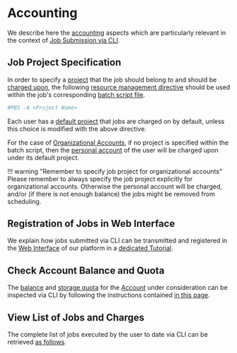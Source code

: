 # Accounting

We describe here the [accounting](../accounts/overview.md) aspects which are particularly relevant in the context of [Job Submission via CLI](overview.md).

## Job Project Specification

In order to specify a [project](../jobs/projects.md) that the job should belong to and should be [charged upon](../accounts/payments-charges.md), the following [resource management directive](batch-scripts/directives.md) should be used within the job's corresponding [batch script file](batch-scripts/overview.md). 

```bash
#PBS -A <Project Name>
```

Each user has a [default project](../jobs/projects.md#default-project) that jobs are charged on by default, unless this choice is modified with the above directive.

For the case of [Organizational Accounts](../collaboration/organizations/overview.md), if no project is specified within the batch script, then the [personal account](../collaboration/organizations/roles.md#organizations-vs.-personal-accounts) of the user will be charged upon under its default project.

!!! warning "Remember to specify job project for organizational accounts"
    Please remember to always specify the job project explicitly for organizational accounts. Otherwise the personal account will be charged, and/or (if there is not enough balance) the jobs might be removed from scheduling. 

## Registration of Jobs in Web Interface

We explain how jobs submitted via CLI can be transmitted and registered in the [Web Interface](../ui/overview.md) of our platform in a [dedicated Tutorial](../tutorials/jobs-cli/job-cli-example.md).

## Check Account Balance and Quota

The [balance](../accounts/balance.md) and [storage quota](../accounts/quota.md) for the [Account](../accounts/overview.md) under consideration can be inspected via CLI by following the instructions contained [in this page](../cli/actions/balance-quota.md).

## View List of Jobs and Charges

The complete list of jobs executed by the user to date via CLI can be retrieved [as follows](actions/view-job-list.md).
